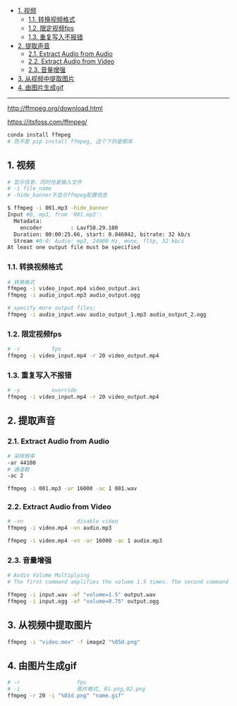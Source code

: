 - [1. 视频](#1-视频)
  - [1.1. 转换视频格式](#11-转换视频格式)
  - [1.2. 限定视频fps](#12-限定视频fps)
  - [1.3. 重复写入不报错](#13-重复写入不报错)
- [2. 提取声音](#2-提取声音)
  - [2.1. Extract Audio from Audio](#21-extract-audio-from-audio)
  - [2.2. Extract Audio from Video](#22-extract-audio-from-video)
  - [2.3. 音量增强](#23-音量增强)
- [3. 从视频中提取图片](#3-从视频中提取图片)
- [4. 由图片生成gif](#4-由图片生成gif)


---

<http://ffmpeg.org/download.html>

<https://itsfoss.com/ffmpeg/>

```bash
conda install ffmpeg
# 而不是 pip install ffmpeg, 这个下的是假库
```

## 1. 视频

```bash
# 显示信息，同时也是输入文件
# -i file_name
# -hide_banner不显示ffmpeg配置信息

$ ffmpeg -i 001.mp3 -hide_banner
Input #0, mp3, from '001.mp3':
  Metadata:
    encoder         : Lavf58.29.100
  Duration: 00:00:25.66, start: 0.046042, bitrate: 32 kb/s
  Stream #0:0: Audio: mp3, 24000 Hz, mono, fltp, 32 kb/s
At least one output file must be specified
```

### 1.1. 转换视频格式
```bash
# 转换格式
ffmpeg -i video_input.mp4 video_output.avi 
ffmpeg -i audio_input.mp3 audio_output.ogg 

# specify more output files:
ffmpeg -i audio_input.wav audio_output_1.mp3 audio_output_2.ogg
```
### 1.2. 限定视频fps
```bash
# -r          fps
ffmpeg -i video_input.mp4 -r 20 video_output.mp4
```


### 1.3. 重复写入不报错
```bash
# -y          override
ffmpeg -i video_input.mp4 -r 20 video_output.mp4
```

## 2. 提取声音


### 2.1. Extract Audio from Audio

```bash
# 采样频率
-ar 44100
# 通道数
-ac 2

ffmpeg -i 001.mp3 -ar 16000 -ac 1 001.wav 
```

### 2.2. Extract Audio from Video
```bash
# -vn                 disable video
ffmpeg -i video.mp4 -vn audio.mp3
```

```bash
ffmpeg -i video.mp4 -vn -ar 16000 -ac 1 audio.mp3
```

### 2.3. 音量增强


```bash
# Audio Volume Multiplying
# The first command amplifies the volume 1.5 times. The second command makes the audio 1/4 (0.25) times quieter.

ffmpeg -i input.wav -af "volume=1.5" output.wav
ffmpeg -i input.ogg -af "volume=0.75" output.ogg
```

## 3. 从视频中提取图片

```bash
ffmpeg -i "video.mov" -f image2 "%05d.png"
```

## 4. 由图片生成gif
```bash
# -r                  fps
# -i                  图片格式, 01.png,02.png
ffmpeg -r 20 -i "%01d.png" "name.gif"
```

